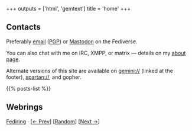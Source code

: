 +++
outputs = ['html', 'gemtext']
title = 'home'
+++

## Contacts

Preferably <a rel="me" href="mailto:hedy.dev@protonmail.com">email</a> (<a
href="https://meta.sr.ht/~hedy.pgp">PGP</a>) or <a rel="me"
href="https://tilde.zone/@hedy">Mastodon</a> on the Fediverse.

You can also chat with me on IRC, XMPP, or matrix — details on my [about
page](/about/).

Alternate versions of this site are available on
[gemini://](https://gemini.circumlunar.space) (linked at the footer),
[spartan://](https://portal.mozz.us/gemini/spartan.mozz.us), and gopher.

{{% posts-list %}}

## Webrings

[Fediring](https://fediring.net) ·
[[← Prev](https://fediring.net/previous?host=home.hedy.dev)]
[[Random](https://fediring.net/random)]
[[Next →](https://fediring.net/next?host=home.hedy.dev)]
